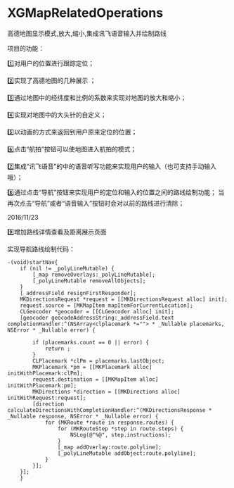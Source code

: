 # XGMapRelatedOperations
高德地图显示模式,放大,缩小,集成讯飞语音输入并绘制路线


项目的功能：

1️⃣对用户的位置进行跟踪定位；

2️⃣实现了高德地图的几种展示 ；

3️⃣通过地图中的经纬度和比例的系数来实现对地图的放大和缩小；

4️⃣实现对地图中的大头针的自定义；

5️⃣以动画的方式来返回到用户原来定位的位置；

6️⃣点击“航拍”按钮可以使地图进入航拍的模式；

7️⃣集成“讯飞语音”的中的语音听写功能来实现用户的输入（也可支持手动输入哦）；

8️⃣通过点击“导航”按钮来实现用户的定位和输入的位置之间的路线绘制功能；
     当再次点击“导航”或者“语音输入”按钮时会对以前的路线进行清除；
     
 2016/11/23
 
9️⃣增加路线详情查看及距离展示页面

实现导航路线绘制代码：
```
-(void)startNav{
    if (nil != _polyLineMutable) {
        [_map removeOverlays:_polyLineMutable];
        [_polyLineMutable removeAllObjects];
    }
    [_addressField resignFirstResponder];
    MKDirectionsRequest *request = [[MKDirectionsRequest alloc] init];
    request.source = [MKMapItem mapItemForCurrentLocation];
    CLGeocoder *geocoder = [[CLGeocoder alloc] init];
    [geocoder geocodeAddressString:_addressField.text completionHandler:^(NSArray<clplacemark *=""> * _Nullable placemarks, NSError * _Nullable error) {
         
        if (placemarks.count == 0 || error) {
            return ;
        }
        CLPlacemark *clPm = placemarks.lastObject;
        MKPlacemark *pm = [[MKPlacemark alloc] initWithPlacemark:clPm];
        request.destination = [[MKMapItem alloc] initWithPlacemark:pm];
        MKDirections *direction = [[MKDirections alloc] initWithRequest:request];
        [direction calculateDirectionsWithCompletionHandler:^(MKDirectionsResponse * _Nullable response, NSError * _Nullable error) {
            for (MKRoute *route in response.routes) {
                for (MKRouteStep *step in route.steps) {
                    NSLog(@"%@", step.instructions);
                }
                [_map addOverlay:route.polyline];
                [_polyLineMutable addObject:route.polyline];
            }
        }];
    }];
    }
```
